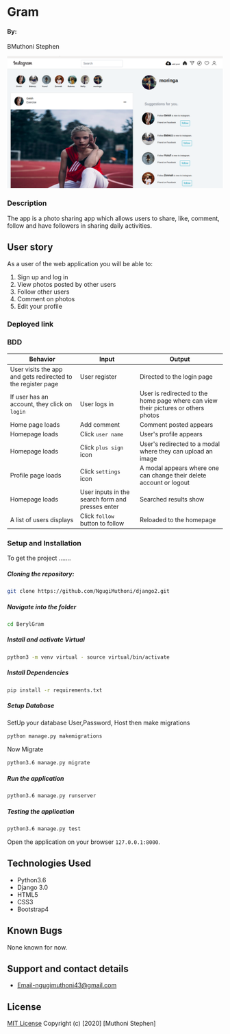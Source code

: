 # Gram
#### By:
BMuthoni Stephen

<img src="./pic.png">

### Description  
The app is a photo sharing app which allows users to share, like, comment, follow and have followers in sharing daily activities.

## User story
As a user of the web application you will be able to:
1. Sign up and log in
2. View photos posted by other users
3. Follow other users
4. Comment on photos
5. Edit your profile

### Deployed link


### BDD
| Behavior            | Input                         | Output                        | 
| ------------------- | ----------------------------- | ----------------------------- |
| User visits the app and gets redirected to the register page  | User register | Directed to the login page | 
If user has an account, they click on `login` | User logs in | User is redirected to the home page where can view their pictures or others photos |
|  Home page loads | Add comment  | Comment posted appears |
|  Homepage loads | Click `user name` | User's profile appears | 
| Homepage loads | Click `plus sign` icon | User's redirected to a modal where they can upload an image | 
| Profile page loads | Click `settings` icon | A modal appears where one can change their delete account or logout | 
| Homepage loads | User inputs in the search form and presses enter | Searched results show |
| A list of users displays | Click `follow` button to follow | Reloaded to the homepage

### Setup and Installation  
To get the project .......    
##### Cloning the repository:  
 ```bash 
git clone https://github.com/NgugiMuthoni/django2.git
```
##### Navigate into the folder 
 ```bash 
cd BerylGram
```
##### Install and activate Virtual  
 ```bash 
python3 -m venv virtual - source virtual/bin/activate  
```  
##### Install Dependencies  
 ```bash 
pip install -r requirements.txt 
```  
##### Setup Database  
SetUp your database User,Password, Host then make migrations
 ```bash 
python manage.py makemigrations
 ``` 
 Now Migrate  
 ```bash 
python3.6 manage.py migrate 
```
##### Run the application  
 ```bash 
python3.6 manage.py runserver 
```  
##### Testing the application  
 ```bash 
python3.6 manage.py test 
```
Open the application on your browser `127.0.0.1:8000`.  
  
## Technologies Used
* Python3.6
* Django 3.0
* HTML5
* CSS3
* Bootstrap4
  
## Known Bugs
None known for now.

## Support and contact details
* Email-ngugimuthoni43@gmail.com

## License
[MIT License](License.md)
Copyright (c) [2020] [Muthoni Stephen]
</a>
